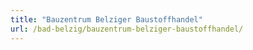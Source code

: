 ```yaml
---
title: "Bauzentrum Belziger Baustoffhandel"
url: /bad-belzig/bauzentrum-belziger-baustoffhandel/
---
```

